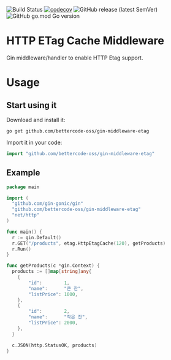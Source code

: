 ![Build Status](https://github.com/bettercode-oss/gin-middleware-etag/actions/workflows/build.yml/badge.svg)
[![codecov](https://codecov.io/gh/bettercode-oss/gin-middleware-etag/branch/main/graph/badge.svg?token=tNKcOjlxLo)](https://codecov.io/gh/bettercode-oss/gin-middleware-etag)
![GitHub release (latest SemVer)](https://img.shields.io/github/v/release/bettercode-oss/gin-middleware-etag)
![GitHub go.mod Go version](https://img.shields.io/github/go-mod/go-version/bettercode-oss/gin-middleware-etag)

# HTTP ETag Cache Middleware
Gin middleware/handler to enable HTTP Etag support.

# Usage
## Start using it
Download and install it:
```shell
go get github.com/bettercode-oss/gin-middleware-etag
```
Import it in your code:
```go
import "github.com/bettercode-oss/gin-middleware-etag"
```
## Example
```go
package main

import (
  "github.com/gin-gonic/gin"
  "github.com/bettercode-oss/gin-middleware-etag"
  "net/http"
)

func main() {
  r := gin.Default()
  r.GET("/products", etag.HttpEtagCache(120), getProducts)
  r.Run()
}

func getProducts(c *gin.Context) {
  products := []map[string]any{
    {
        "id":        1,
        "name":      "큰 잔",
        "listPrice": 1000,
    },
    {
        "id":        2,
        "name":      "작은 잔",
        "listPrice": 2000,
    },
  }

  c.JSON(http.StatusOK, products)
}
```
